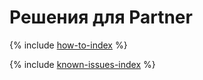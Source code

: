 # Решения для Partner

{% include [how-to-index](how-to/index.md) %}

{% include [known-issues-index](known-issues/index.md) %}